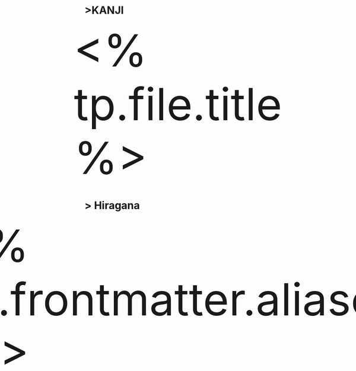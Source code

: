 # >KANJI
<div style="font-size:120;
	 margin: 0 auto;
	 display: flex;
	 align-items: center;
	 justify-content: center"
	 class="jpcontent"
	 > 
	 <% tp.file.title %>
	 
</div>

# > Hiragana
<div style="font-size:120;
	 margin: 0 auto;
	 display: flex;
	 align-items: center;
	 justify-content: center"
	 class="jpcontent"
	 > 
<% tp.frontmatter.aliases %>
</div>